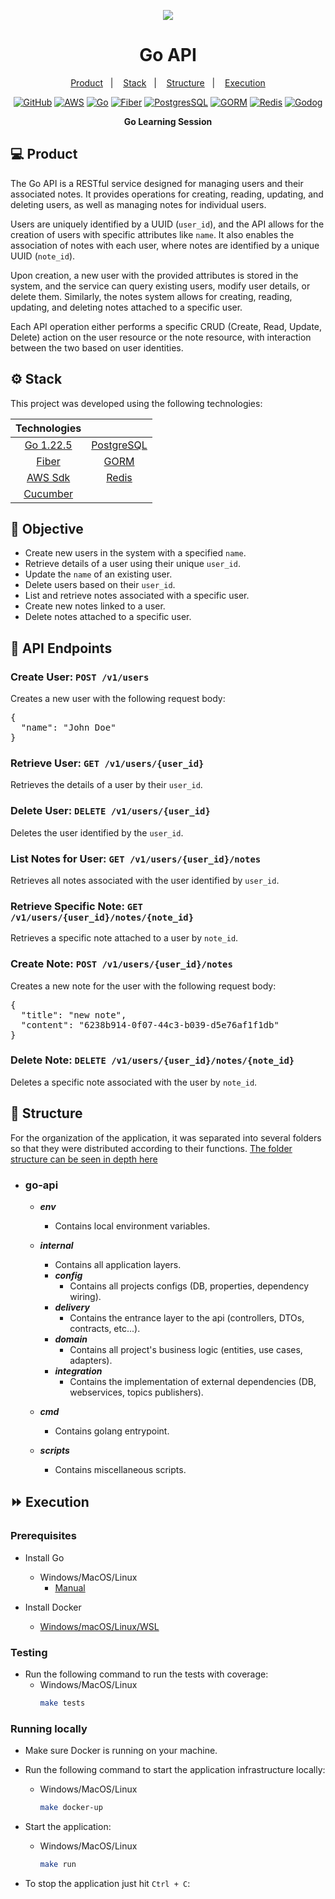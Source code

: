 <p align="center">
  <img src="https://capsule-render.vercel.app/api?type=waving&color=0ABAB5&height=260&section=header&text=GO%20Test%20Examples&fontSize=90&animation=fadeIn&fontAlignY=38&desc=Luis%20Brienze&descAlignY=56&descAlign=50">
  <h1 align="center">Go API</h1>
</p>

<p align="center">
  <a href="#-product">Product</a>&nbsp;&nbsp;&nbsp;|&nbsp;&nbsp;&nbsp;
  <a href="#-stack">Stack</a>&nbsp;&nbsp;&nbsp;|&nbsp;&nbsp;&nbsp;
  <a href="#-structure">Structure</a>&nbsp;&nbsp;&nbsp;|&nbsp;&nbsp;&nbsp;
  <a href="#-execution">Execution</a>
</p> 

<p align="center">
  <a href="https://github.com/brienze1/go-api/tree/main"><img alt="GitHub" src="https://img.shields.io/badge/GitHub-181717?style=for-the-badge&logo=github&logoColor=white"></a>
  <a href="https://aws.github.io/aws-sdk-go-v2/docs/getting-started/"><img alt="AWS" src="https://img.shields.io/badge/AWS_SDK-232F3E?style=for-the-badge&logo=amazon-aws&logoColor=white"></a>
  <a href="https://go.dev"><img alt="Go" src="https://img.shields.io/badge/Go-00ADD8?style=for-the-badge&logo=Go&logoColor=blue"></a>
  <a href="https://docs.gofiber.io/"><img alt="Fiber" src="https://img.shields.io/badge/Fiber-6DB33F?style=for-the-badge"></a>
  <a href="https://www.postgresql.org/"><img alt="PostgresSQL" src="https://img.shields.io/badge/PostgreSQL-316192?style=for-the-badge&logo=postgresql&logoColor=white"></a>
  <a href="https://gorm.io/index.html/"><img alt="GORM" src="https://img.shields.io/badge/GORM-316192?style=for-the-badge&logo=go&logoColor=white"></a>
  <a href="https://redis.io/"><img alt="Redis" src="https://img.shields.io/badge/redis-DC382D?style=for-the-badge&logo=redis&logoColor=FFFFFF"></a>
  <a href="https://github.com/cucumber/godog"><img alt="Godog" src="https://img.shields.io/badge/Godog-32B643?style=for-the-badge&logo=cucumber&logoColor=white"></a>

</p>

<p align = "center">
<b> Go Learning Session </b>
</p>

## 💻 Product

<p>
The Go API is a RESTful service designed for managing users and their associated notes. It provides operations for creating, reading, updating, and deleting users, as well as managing notes for individual users.
</p>
<p>
Users are uniquely identified by a UUID (<code>user_id</code>), and the API allows for the creation of users with specific attributes like <code>name</code>. It also enables the association of notes with each user, where notes are identified by a unique UUID (<code>note_id</code>).
</p>
<p>
Upon creation, a new user with the provided attributes is stored in the system, and the service can query existing users, modify user details, or delete them. Similarly, the notes system allows for creating, reading, updating, and deleting notes attached to a specific user.
</p>
<p>
Each API operation either performs a specific CRUD (Create, Read, Update, Delete) action on the user resource or the note resource, with interaction between the two based on user identities.
</p>

## ⚙ Stack

This project was developed using the following technologies:

|                             Technologies                             |                                           |
|:--------------------------------------------------------------------:|:-----------------------------------------:|
|                     [Go 1.22.5](https://go.dev/)                     | [PostgreSQL](https://www.postgresql.org/) |  
|                  [Fiber](https://docs.gofiber.io/)                   |    [GORM](https://gorm.io/index.html/)    | 
| [AWS Sdk](https://aws.github.io/aws-sdk-go-v2/docs/getting-started/) |        [Redis](https://redis.io/)         |                                                      
|            [Cucumber](https://github.com/cucumber/godog)             |                                           |

## 🎯 Objective

<ul>
  <li>Create new users in the system with a specified <code>name</code>.</li>
  <li>Retrieve details of a user using their unique <code>user_id</code>.</li>
  <li>Update the <code>name</code> of an existing user.</li>
  <li>Delete users based on their <code>user_id</code>.</li>
  <li>List and retrieve notes associated with a specific user.</li>
  <li>Create new notes linked to a user.</li>
  <li>Delete notes attached to a specific user.</li>
</ul>

## 🌌 API Endpoints

<h3>Create User: <code>POST /v1/users</code></h3>
<p>Creates a new user with the following request body:</p>
<pre>
{
  "name": "John Doe"
}
</pre>

<h3>Retrieve User: <code>GET /v1/users/{user_id}</code></h3>
<p>Retrieves the details of a user by their <code>user_id</code>.</p>

<h3>Delete User: <code>DELETE /v1/users/{user_id}</code></h3>
<p>Deletes the user identified by the <code>user_id</code>.</p>

<h3>List Notes for User: <code>GET /v1/users/{user_id}/notes</code></h3>
<p>Retrieves all notes associated with the user identified by <code>user_id</code>.</p>

<h3>Retrieve Specific Note: <code>GET /v1/users/{user_id}/notes/{note_id}</code></h3>
<p>Retrieves a specific note attached to a user by <code>note_id</code>.</p>

<h3>Create Note: <code>POST /v1/users/{user_id}/notes</code></h3>
<p>Creates a new note for the user with the following request body:</p>
<pre>
{
  "title": "new note",
  "content": "6238b914-0f07-44c3-b039-d5e76af1f1db"
}
</pre>

<h3>Delete Note: <code>DELETE /v1/users/{user_id}/notes/{note_id}</code></h3>
<p>Deletes a specific note associated with the user by <code>note_id</code>.</p>

## 🌌 Structure

For the organization of the application, it was separated into several folders so that they were distributed according
to their functions.
[The folder structure can be seen in depth here](https://github.com/golang-standards/project-layout)

- ### **go-api**

    - ***env***
        - Contains local environment variables.

    - ***internal***
        - Contains all application layers.
        - ***config***
            - Contains all projects configs (DB, properties, dependency wiring).
        - ***delivery***
            - Contains the entrance layer to the api (controllers, DTOs, contracts, etc...).
        - ***domain***
            - Contains all project's business logic (entities, use cases, adapters).
        - ***integration***
            - Contains the implementation of external dependencies (DB, webservices, topics publishers).

    - ***cmd***
        - Contains golang entrypoint.

    - ***scripts***
        - Contains miscellaneous scripts.

## ⏩ Execution

### Prerequisites

- Install Go

    - Windows/MacOS/Linux
        - [Manual](https://go.dev/doc/install)
- Install Docker
    - [Windows/macOS/Linux/WSL](https://www.docker.com/get-started/)

### Testing

- Run the following command to run the tests with coverage:
    - Windows/MacOS/Linux
      ```bash
      make tests
      ```

### Running locally

- Make sure Docker is running on your machine.
- Run the following command to start the application infrastructure locally:
    - Windows/MacOS/Linux
      ```bash
      make docker-up
      ```
- Start the application:
    - Windows/MacOS/Linux
      ```bash
      make run
      ```

- To stop the application just hit `Ctrl + C`:
